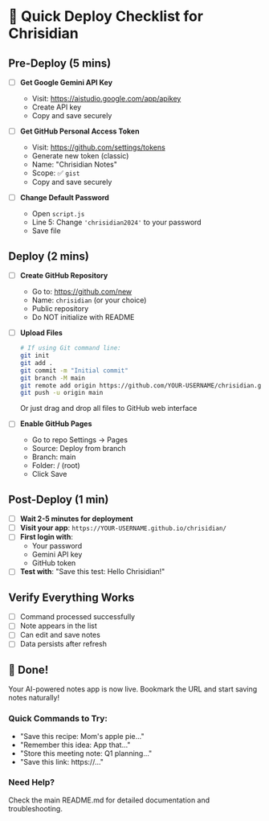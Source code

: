 # 🚀 Quick Deploy Checklist for Chrisidian

## Pre-Deploy (5 mins)

- [ ] **Get Google Gemini API Key**
  - Visit: https://aistudio.google.com/app/apikey
  - Create API key
  - Copy and save securely

- [ ] **Get GitHub Personal Access Token**
  - Visit: https://github.com/settings/tokens
  - Generate new token (classic)
  - Name: "Chrisidian Notes"
  - Scope: ✅ `gist`
  - Copy and save securely

- [ ] **Change Default Password**
  - Open `script.js`
  - Line 5: Change `'chrisidian2024'` to your password
  - Save file

## Deploy (2 mins)

- [ ] **Create GitHub Repository**
  - Go to: https://github.com/new
  - Name: `chrisidian` (or your choice)
  - Public repository
  - Do NOT initialize with README

- [ ] **Upload Files**
  ```bash
  # If using Git command line:
  git init
  git add .
  git commit -m "Initial commit"
  git branch -M main
  git remote add origin https://github.com/YOUR-USERNAME/chrisidian.git
  git push -u origin main
  ```
  
  Or just drag and drop all files to GitHub web interface

- [ ] **Enable GitHub Pages**
  - Go to repo Settings → Pages
  - Source: Deploy from branch
  - Branch: main
  - Folder: / (root)
  - Click Save

## Post-Deploy (1 min)

- [ ] **Wait 2-5 minutes for deployment**
- [ ] **Visit your app**: `https://YOUR-USERNAME.github.io/chrisidian/`
- [ ] **First login with**:
  - Your password
  - Gemini API key  
  - GitHub token
- [ ] **Test with**: "Save this test: Hello Chrisidian!"

## Verify Everything Works

- [ ] Command processed successfully
- [ ] Note appears in the list
- [ ] Can edit and save notes
- [ ] Data persists after refresh

## 🎉 Done!

Your AI-powered notes app is now live. Bookmark the URL and start saving notes naturally!

### Quick Commands to Try:
- "Save this recipe: Mom's apple pie..."
- "Remember this idea: App that..."
- "Store this meeting note: Q1 planning..."
- "Save this link: https://..."

### Need Help?
Check the main README.md for detailed documentation and troubleshooting.